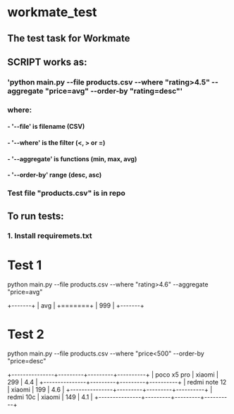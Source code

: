 # workmate_test
## The test task for Workmate

## SCRIPT works as:
### 'python main.py --file products.csv --where "rating>4.5" --aggregate "price=avg" --order-by "rating=desc"'
### where:
#### - '--file' is filename (CSV)
#### - '--where' is the filter (<, > or =)
#### - '--aggregate' is functions (min, max, avg)
#### - '--order-by' range (desc, asc)

### Test file "products.csv" is in repo

## To run tests:
### 1. Install requiremets.txt

# Test 1
python main.py --file products.csv --where "rating>4.6" --aggregate "price=avg"

+-------+
|   avg |
+=======+
|   999 |
+-------+

# Test 2

python main.py --file products.csv --where "price<500" --order-by "price=desc"

+---------------+---------+---------+----------+
| poco x5 pro   | xiaomi  |     299 |      4.4 |
+---------------+---------+---------+----------+
| redmi note 12 | xiaomi  |     199 |      4.6 |
+---------------+---------+---------+----------+
| redmi 10c     | xiaomi  |     149 |      4.1 |
+---------------+---------+---------+----------+